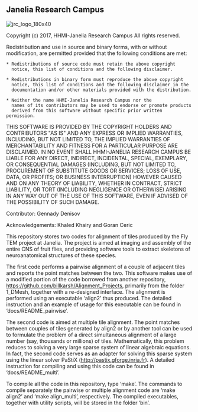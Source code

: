 Janelia Research Campus
-----------------------

![jrc_logo_180x40](https://cloud.githubusercontent.com/assets/1093770/23528799/206de32e-ff69-11e6-9fac-38bac908aed1.png)

Copyright (c) 2017, HHMI-Janelia Research Campus
All rights reserved.

Redistribution and use in source and binary forms, with or without
modification, are permitted provided that the following conditions are met:

    * Redistributions of source code must retain the above copyright
      notice, this list of conditions and the following disclaimer.
      
    * Redistributions in binary form must reproduce the above copyright
      notice, this list of conditions and the following disclaimer in the
      documentation and/or other materials provided with the distribution.
      
    * Neither the name HHMI-Janelia Research Campus nor the
      names of its contributors may be used to endorse or promote products
      derived from this software without specific prior written permission.

THIS SOFTWARE IS PROVIDED BY THE COPYRIGHT HOLDERS AND CONTRIBUTORS "AS IS" AND
ANY EXPRESS OR IMPLIED WARRANTIES, INCLUDING, BUT NOT LIMITED TO, THE IMPLIED
WARRANTIES OF MERCHANTABILITY AND FITNESS FOR A PARTICULAR PURPOSE ARE
DISCLAIMED. IN NO EVENT SHALL HHMI-JANELIA RESEARCH CAMPUS BE LIABLE FOR ANY
DIRECT, INDIRECT, INCIDENTAL, SPECIAL, EXEMPLARY, OR CONSEQUENTIAL DAMAGES
(INCLUDING, BUT NOT LIMITED TO, PROCUREMENT OF SUBSTITUTE GOODS OR SERVICES;
LOSS OF USE, DATA, OR PROFITS; OR BUSINESS INTERRUPTION) HOWEVER CAUSED AND
ON ANY THEORY OF LIABILITY, WHETHER IN CONTRACT, STRICT LIABILITY, OR TORT
(INCLUDING NEGLIGENCE OR OTHERWISE) ARISING IN ANY WAY OUT OF THE USE OF THIS
SOFTWARE, EVEN IF ADVISED OF THE POSSIBILITY OF SUCH DAMAGE.


Contributor: Gennady Denisov

Acknowledgements: Khaled Khairy and Goran Ceric 

This repository stores two codes for alignment of tiles produced by the Fly TEM project at Janelia. The project is aimed at imaging and assembly of the entire CNS of fruit flies, and providing software tools to extract skeletons of neuroanatomical structures of these species.

The first code performs a pairwise alignment of a couple of adjacent tiles and reports the point matches between the two. This software makes use of a modified portion of the code borrowed from another repository, https://github.com/billkarsh/Alignment_Projects, primarily from the folder 1_DMesh, together with a re-designed interface. The alignment is performed using an executable ‘align2’ thus produced. The detailed instruction and an example of usage for this executable can be found in ‘docs/README_pairwise’. 

The second code is aimed at multiple tile alignment. The point matches between couples of tiles generated by align2 or by another tool can be used to formulate the problem of a direct simultaneous alignment of a large number (say, thousands or millions) of tiles. Mathematically, this problem reduces to solving a very large sparse system of linear algebraic equations. In fact, the second code serves as an adapter for solving this sparse system using the linear solver PaStiX (http://pastix.gforge.inria.fr). A detailed instruction for compiling and using this code can be found in ‘docs/README_multi’. 

To compile all the code in this repository, type ‘make’. The commands to compile separately the pairwise or multiple alignment code are ‘make align2’ and ‘make align_multi’, respectively. The compiled executables, together with utility scripts, will be stored in the folder ‘bin’.
